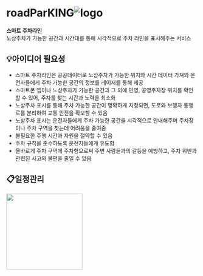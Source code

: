 
# roadParKING![logo](https://github.com/jung-yeon/ai_first_project/assets/77679326/3db0b31e-7295-434c-9579-5992b19038e9)

<b>스마트 주차라인</b> </br>
노상주차가 가능한 공간과 시간대를 통해 시각적으로 주차 라인을 표시해주는 서비스

## 💡아이디어 필요성
- 스마트 주차라인은 공공데이터로 노상주차가 가능한 위치와 시간 데이터 가져와 운전자들에게 주차 가능한 공간의 정보를 레이저를 통해 제공
- 스마트폰 앱이나 노상주차가 가능한 공간과 그 외에 민영, 공영주차장 위치를 확인할 수 있어, 주차를 찾는 시간과 노력을 최소화
- 노상주차 표시를 통해 주차 가능한 공간이 명확하게 지정되면, 도로와 보행자 통행로를 분리하여 교통 안전을 확보할 수 있음
- 노상주차 표시는 운전자들에게 주차 가능한 공간을 시각적으로 안내해주며 주차장이나 주차 구역을 찾는데 어려움을 줄여줌
- 불필요한 주행 시간과 자원을 절약할 수 있음
- 주차 규칙을 준수하도록 운전자들에게 유도함
- 올바르게 주차 구역에 주차함으로써 주변 사람들과의 갈등을 예방하고, 주차 위반과 관련된 사고와 불편을 줄일 수 있음

## 📋일정관리
<a href="https://www.notion.so/IoT-AI-7713450f67c44943b1d8b56c25b82aa2"><image src="https://github.com/jung-yeon/ai_first_project/assets/77679326/6f3bd501-0169-4916-a296-8df88cd16d39" height="200"></a>


